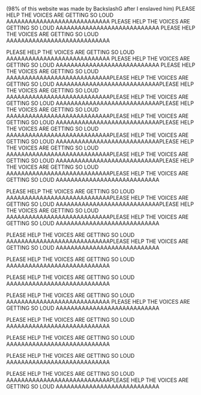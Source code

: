 (98% of this website was made by BackslashG after I enslaved him)
PLEASE HELP THE VOICES ARE GETTING SO LOUD AAAAAAAAAAAAAAAAAAAAAAAAAAAA
PLEASE HELP THE VOICES ARE GETTING SO LOUD AAAAAAAAAAAAAAAAAAAAAAAAAAAA
PLEASE HELP THE VOICES ARE GETTING SO LOUD AAAAAAAAAAAAAAAAAAAAAAAAAAAA

PLEASE HELP THE VOICES ARE GETTING SO LOUD AAAAAAAAAAAAAAAAAAAAAAAAAAAA
PLEASE HELP THE VOICES ARE GETTING SO LOUD AAAAAAAAAAAAAAAAAAAAAAAAAAAA
PLEASE HELP THE VOICES ARE GETTING SO LOUD AAAAAAAAAAAAAAAAAAAAAAAAAAAAPLEASE HELP THE VOICES ARE GETTING SO LOUD AAAAAAAAAAAAAAAAAAAAAAAAAAAAPLEASE HELP THE VOICES ARE GETTING SO LOUD AAAAAAAAAAAAAAAAAAAAAAAAAAAAPLEASE HELP THE VOICES ARE GETTING SO LOUD AAAAAAAAAAAAAAAAAAAAAAAAAAAAPLEASE HELP THE VOICES ARE GETTING SO LOUD AAAAAAAAAAAAAAAAAAAAAAAAAAAAPLEASE HELP THE VOICES ARE GETTING SO LOUD AAAAAAAAAAAAAAAAAAAAAAAAAAAAPLEASE HELP THE VOICES ARE GETTING SO LOUD AAAAAAAAAAAAAAAAAAAAAAAAAAAAPLEASE HELP THE VOICES ARE GETTING SO LOUD AAAAAAAAAAAAAAAAAAAAAAAAAAAAPLEASE HELP THE VOICES ARE GETTING SO LOUD AAAAAAAAAAAAAAAAAAAAAAAAAAAAPLEASE HELP THE VOICES ARE GETTING SO LOUD AAAAAAAAAAAAAAAAAAAAAAAAAAAAPLEASE HELP THE VOICES ARE GETTING SO LOUD AAAAAAAAAAAAAAAAAAAAAAAAAAAAPLEASE HELP THE VOICES ARE GETTING SO LOUD AAAAAAAAAAAAAAAAAAAAAAAAAAAA

PLEASE HELP THE VOICES ARE GETTING SO LOUD AAAAAAAAAAAAAAAAAAAAAAAAAAAAPLEASE HELP THE VOICES ARE GETTING SO LOUD AAAAAAAAAAAAAAAAAAAAAAAAAAAAPLEASE HELP THE VOICES ARE GETTING SO LOUD AAAAAAAAAAAAAAAAAAAAAAAAAAAAPLEASE HELP THE VOICES ARE GETTING SO LOUD AAAAAAAAAAAAAAAAAAAAAAAAAAAA

PLEASE HELP THE VOICES ARE GETTING SO LOUD AAAAAAAAAAAAAAAAAAAAAAAAAAAAPLEASE HELP THE VOICES ARE GETTING SO LOUD AAAAAAAAAAAAAAAAAAAAAAAAAAAA

PLEASE HELP THE VOICES ARE GETTING SO LOUD AAAAAAAAAAAAAAAAAAAAAAAAAAAA

PLEASE HELP THE VOICES ARE GETTING SO LOUD AAAAAAAAAAAAAAAAAAAAAAAAAAAA

PLEASE HELP THE VOICES ARE GETTING SO LOUD AAAAAAAAAAAAAAAAAAAAAAAAAAAA
PLEASE HELP THE VOICES ARE GETTING SO LOUD AAAAAAAAAAAAAAAAAAAAAAAAAAAA

PLEASE HELP THE VOICES ARE GETTING SO LOUD AAAAAAAAAAAAAAAAAAAAAAAAAAAA

PLEASE HELP THE VOICES ARE GETTING SO LOUD AAAAAAAAAAAAAAAAAAAAAAAAAAAA

PLEASE HELP THE VOICES ARE GETTING SO LOUD AAAAAAAAAAAAAAAAAAAAAAAAAAAA

PLEASE HELP THE VOICES ARE GETTING SO LOUD AAAAAAAAAAAAAAAAAAAAAAAAAAAAPLEASE HELP THE VOICES ARE GETTING SO LOUD AAAAAAAAAAAAAAAAAAAAAAAAAAAA
